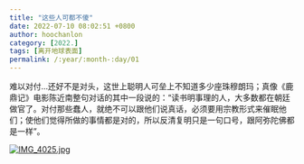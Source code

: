 ```yaml
---
title: "这些人可都不傻"
date: 2022-07-10 08:02:51 +0800
author: hoochanlon
category: [2022.]
tags: [离开地球表面]
permalink: /:year/:month-:day/01
---
```


难以对付...还好不是对头，这世上聪明人可垒上不知道多少座珠穆朗玛；真像《鹿鼎记》电影陈近南整句对话的其中一段说的：“读书明事理的人，大多数都在朝廷做官了。对付那些蠢人，就绝不可以跟他们说真话，必须要用宗教形式来催眠他们；使他们觉得所做的事情都是对的，所以反清复明只是一句口号，跟阿弥陀佛都是一样”。

<!-- more -->

[![IMG_4025.jpg](https://img.wang.232232.xyz/img/2022/07/10/IMG_4025.jpg)](https://img.wang/image/7ZDDx)